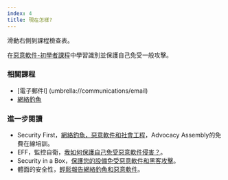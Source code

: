 ```yaml
---
index: 4
title: 現在怎樣?
---
```

滑動右側到課程檢查表。

在[惡意軟件-初學者課程](umbrella://information/malware/beginner)中學習識別並保護自己免受一般攻擊。

### 相關課程

*   [電子郵件l] (umbrella://communications/email)
*   [網絡釣魚](umbrella://communications/phishing)

### 進一步閱讀

*   Security First，[網絡釣魚，惡意軟件和社會工程](https://advocacyassembly.org/en/courses/30/#/chapter/1/lesson/1)，Advocacy Assembly的免費在線培訓。
*   EFF，監控自衛，[我如何保護自己免受惡意軟件侵害？](https://ssd.eff.org/en/module/how-do-i-protect-myself-against-malware)。
*   Security in a Box，[保護您的設備免受惡意軟件和黑客攻擊](https://securityinabox.org/chapter-1)。
*   體面的安全性，[輕鬆報告網絡釣魚和惡意軟件](https://decentsecurity.com/#/malware-web-and-phishing-investigation/)。